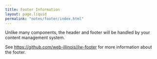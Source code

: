 ```yaml
---
title: Footer Information
layout: page.liquid
permalink: "notes/footer/index.html"
---
```


Unlike many components, the header and footer will be handled by your content management system. 

See https://github.com/web-illinois/ilw-footer for more information about the footer. 

